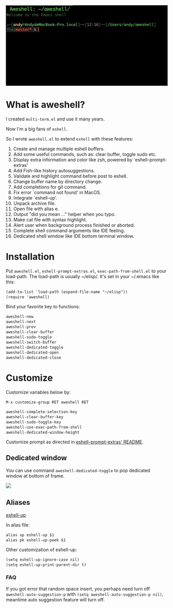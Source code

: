 <img src="./aweshell.gif">

# What is aweshell?

I created `multi-term.el` and use it many years.

Now I'm a big fans of `eshell`.

So I wrote `aweshell.el` to extend `eshell` with these features:

1. Create and manage multiple eshell buffers.
2. Add some useful commands, such as: clear buffer, toggle sudo etc.
3. Display extra information and color like zsh, powered by `eshell-prompt-extras'
4. Add Fish-like history autosuggestions.
5. Validate and highlight command before post to eshell.
6. Change buffer name by directory change.
7. Add completions for git command.
8. Fix error `command not found' in MacOS.
9. Integrate `eshell-up'.
10. Unpack archive file.
11. Open file with alias e.
12. Output "did you mean ..." helper when you typo.
13. Make cat file with syntax highlight.
14. Alert user when background process finished or aborted.
15. Complete shell command arguments like IDE feeling.
16. Dedicated shell window like IDE bottom terminal window.

# Installation

Put `aweshell.el`, `eshell-prompt-extras.el`, `exec-path-from-shell.el` to your load-path.
The load-path is usually ~/elisp/.
It's set in your ~/.emacs like this:
```Elisp
(add-to-list 'load-path (expand-file-name "~/elisp"))
(require 'aweshell)
```

Bind your favorite key to functions:

```Elisp
aweshell-new
aweshell-next
aweshell-prev
aweshell-clear-buffer
aweshell-sudo-toggle
aweshell-switch-buffer
aweshell-dedicated-toggle
aweshell-dedicated-open
aweshell-dedicated-close
```

# Customize

Customize variables below by:
```Elisp
M-x customize-group RET aweshell RET
```

```Elisp
aweshell-complete-selection-key
aweshell-clear-buffer-key
aweshell-sudo-toggle-key
aweshell-use-exec-path-from-shell
aweshell-dedicated-window-height
```

Customize prompt as directed in [eshell-prompt-extras' README](https://github.com/kaihaosw/eshell-prompt-extras#themes).

## Dedicated window
You can use command ```aweshell-dedicated-toggle``` to pop dedicated window at bottom of frame.

<img src="./aweshell-dedicated.gif">

## Aliases

[eshell-up](https://github.com/peterwvj/eshell-up)

In alias file:
```
alias up eshell-up $1
alias pk eshell-up-peek $1
```

Other customization of eshell-up:
```Elisp
(setq eshell-up-ignore-case nil)
(setq eshell-up-print-parent-dir t)
```

### FAQ
If you got error that random space insert, you perhaps need turn off ```aweshell-auto-suggestion-p``` with ```(setq aweshell-auto-suggestion-p nil)```, meantime auto suggestion feature will turn off.
